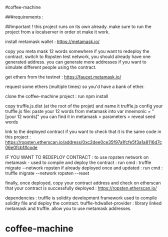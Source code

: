 #coffee-machine

###requirements :

##important ! this project runs on its own already. make sure to run the project from a localserver in order ot make it work.

install metamask wallet :
https://metamask.io/

copy you meta mask 12 words somewhere if you want to redeploy the contract.
switch to Ropsten test network, you should already have one generated address.
you can generate more addresses if you want to simulate different people using the contract.

get ethers from the testnet :
https://faucet.metamask.io/

request some ethers (multiple times) so you'd have a bank of ether.

clone the coffee-machine project :
run npm install

copy truffle.js.dist (at the root of the projet) and name it truffle.js
config your truffle.js file:
paste your 12 words from metamask into var mnemonic = "[your 12 words]"
you can find it in metamask > parameters > reveal seed words

link to the deployed contract if you want to check that it is the same code in this project :
https://ropsten.etherscan.io/address/0xc2dee0ce35f97a1fcfe5f3a1a8116d7c06e0fcbf#code

IF YOU WANT TO REDEPLOY CONTRACT :
to use ropsten network on metamask - used to compile and deploy the contract :
run cmd : truffle migrate --network ropsten
if already deployed once and updated :
run cmd : truffle migrate --network ropsten --reset

finally, once deployed, copy your contract address and
check on etherscan that your contract is successfully deployed :
https://ropsten.etherscan.io/

dependencies :
truffle is solidity development framework used to compile solidity file and deploy the contract.
truffle-hdwallet-provider : library linked metamask and truffle. allow you to use metamask addresses.


# coffee-machine
